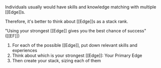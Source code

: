 Individuals usually would have skills and knowledge matching with multiple [[Edge]]s.

Therefore, it's better to think about [[Edge]]s as a stack rank.

"Using your strongest [[Edge]] gives you the best chance of success" ([[EF]])

1. For each of the possible [[Edge]], put down relevant skills and experiences
2. Think about which is your strongest [[Edge]]: Your Primary Edge
3. Then create your stack, sizing each of them
